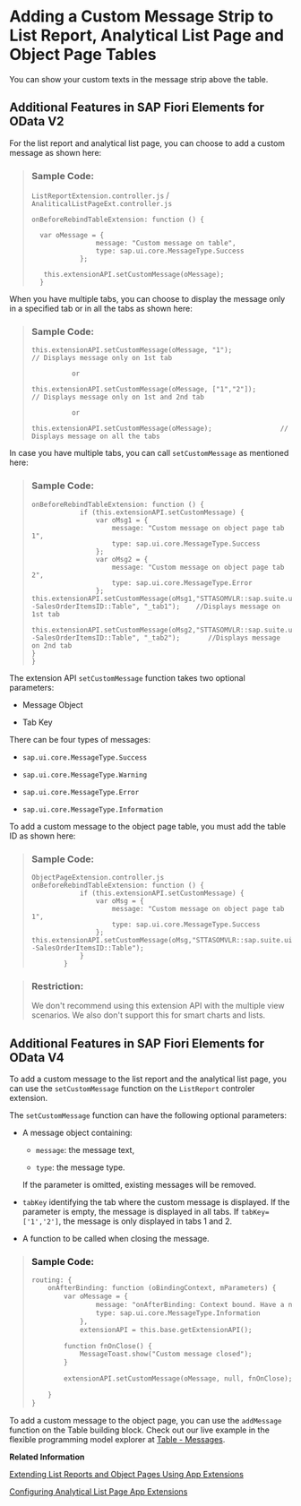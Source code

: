 <!-- loio0fdbefb48d6446bb9ed20ca42942aa10 -->

# Adding a Custom Message Strip to List Report, Analytical List Page and Object Page Tables

You can show your custom texts in the message strip above the table.



## Additional Features in SAP Fiori Elements for OData V2

For the list report and analytical list page, you can choose to add a custom message as shown here:

> ### Sample Code:  
> `ListReportExtension.controller.js` / `AnaliticalListPageExt.controller.js`
> 
> ```
> onBeforeRebindTableExtension: function () {
>           
>   var oMessage = {
>                 message: "Custom message on table",
>                 type: sap.ui.core.MessageType.Success
>             };
> 
>    this.extensionAPI.setCustomMessage(oMessage);
>   }
> 
> ```

When you have multiple tabs, you can choose to display the message only in a specified tab or in all the tabs as shown here:

> ### Sample Code:  
> ```
> this.extensionAPI.setCustomMessage(oMessage, "1");         	        // Displays message only on 1st tab
> 
> 			or
> 
> this.extensionAPI.setCustomMessage(oMessage, ["1","2"]);        // Displays message only on 1st and 2nd tab
> 
> 			or
> 
> this.extensionAPI.setCustomMessage(oMessage); 		        // Displays message on all the tabs
> 
> ```

In case you have multiple tabs, you can call `setCustomMessage` as mentioned here:

> ### Sample Code:  
> ```
> onBeforeRebindTableExtension: function () {
>             if (this.extensionAPI.setCustomMessage) {
>                 var oMsg1 = {
>                     message: "Custom message on object page tab 1",
>                     type: sap.ui.core.MessageType.Success
>                 };
>                 var oMsg2 = {
>                     message: "Custom message on object page tab 2",
>                     type: sap.ui.core.MessageType.Error
>                 };
> this.extensionAPI.setCustomMessage(oMsg1,"STTASOMVLR::sap.suite.ui.generic.template.ObjectPage.view.Details::C_STTA_SalesOrder_WD_20--SalesOrderItemsID::Table", "_tab1");    //Displays message on 1st tab
>                     this.extensionAPI.setCustomMessage(oMsg2,"STTASOMVLR::sap.suite.ui.generic.template.ObjectPage.view.Details::C_STTA_SalesOrder_WD_20--SalesOrderItemsID::Table", "_tab2");       //Displays message on 2nd tab
> }
> }
> 
> ```

The extension API `setCustomMessage` function takes two optional parameters:

-   Message Object

-   Tab Key

There can be four types of messages:

-   `sap.ui.core.MessageType.Success`

-   `sap.ui.core.MessageType.Warning`

-   `sap.ui.core.MessageType.Error`

-   `sap.ui.core.MessageType.Information`


To add a custom message to the object page table, you must add the table ID as shown here:

> ### Sample Code:  
> ```
> ObjectPageExtension.controller.js
> onBeforeRebindTableExtension: function () {
>             if (this.extensionAPI.setCustomMessage) {
>                 var oMsg = {
>                     message: "Custom message on object page tab 1",
>                     type: sap.ui.core.MessageType.Success
>                 };
> this.extensionAPI.setCustomMessage(oMsg,"STTASOMVLR::sap.suite.ui.generic.template.ObjectPage.view.Details::C_STTA_SalesOrder_WD_20--SalesOrderItemsID::Table");           
>             }
>         }
> 
> ```

> ### Restriction:  
> We don't recommend using this extension API with the multiple view scenarios. We also don't support this for smart charts and lists.



<a name="loio0fdbefb48d6446bb9ed20ca42942aa10__section_asl_gk4_mwb"/>

## Additional Features in SAP Fiori Elements for OData V4

To add a custom message to the list report and the analytical list page, you can use the `setCustomMessage` function on the `ListReport` controler extension.

The `setCustomMessage` function can have the following optional parameters:

-   A message object containing:

    -   `message`: the message text,

    -   `type`: the message type.


    If the parameter is omitted, existing messages will be removed.

-   `tabKey` identifying the tab where the custom message is displayed. If the parameter is empty, the message is displayed in all tabs. If `tabKey=['1','2']`, the message is only displayed in tabs 1 and 2.
-   A function to be called when closing the message.


> ### Sample Code:  
> ```xml
> routing: {
>     onAfterBinding: function (oBindingContext, mParameters) {
>         var oMessage = {
>                 message: "onAfterBinding: Context bound. Have a nice day",
>                 type: sap.ui.core.MessageType.Information
>             },
>             extensionAPI = this.base.getExtensionAPI();
> 
>         function fnOnClose() {
>             MessageToast.show("Custom message closed");
>         }
> 
>         extensionAPI.setCustomMessage(oMessage, null, fnOnClose);
> 
>     }
> }
> ```

To add a custom message to the object page, you can use the `addMessage` function on the Table building block. Check out our live example in the flexible programming model explorer at [Table - Messages](https://ui5.sap.com/test-resources/sap/fe/core/fpmExplorer/index.html#/buildingBlocks/table/tableMessages).

**Related Information**  


[Extending List Reports and Object Pages Using App Extensions](extending-list-reports-and-object-pages-using-app-extensions-a892eb8.md "Various framework extension points are available for list reports and object pages.")

[Configuring Analytical List Page App Extensions](configuring-analytical-list-page-app-extensions-9504fb4.md "This section provides some of the advance configurations and extensions for your application.")

